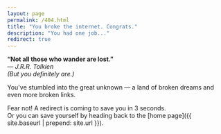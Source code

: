 ```yaml
---
layout: page
permalink: /404.html
title: "You broke the internet. Congrats."
description: "You had one job..."
redirect: true
---
```


**“Not all those who wander are lost.”**  
— _J.R.R. Tolkien_  
_(But you definitely are.)_

You've stumbled into the great unknown — a land of broken dreams and even more broken links.

Fear not! A redirect is coming to save you in 3 seconds.  
Or you can save yourself by heading back to the [home page]({{ site.baseurl | prepend: site.url }}).
